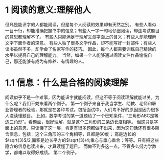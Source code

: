 # 1 阅读的意义:理解他人

但凡是能识字的人都能阅读，但是每个人阅读的效果却有天然之别。
有些人看似一目十行，却能准确把握书中的信息；有些人一字一句地仔细阅读，却连考试题目的意思都理解不了。
有些人只能满足于理解文章字面上的含义；有些人却能理解文字下面作者的深意。
有些人独了很多文学作品，却不能写好一封邮件；有些人读书虽然不多，却学会了名家写作的技巧。
因此，每个人都需要训练自己精读的水平以提高自己的理解能力。
当然，如果一个人能够通过阅读文件作品愉悦自己，那还能够有成为有修养、有情趣的人。

# 1.1 信息：什么是合格的阅读理解
阅读似乎不是一件难事，因为能识字就能阅读，但这不等于阅读理解就能过关，为什么呢？我们不妨来看两个例子。
第一个例子来自于我当学生、助教、老师和职业管理者的经验，那就是在各种考试，包括面试中，人们考不好的原因是因为很多人没读懂题目。
比如，数学考试的某一道题给了一个已知条件，“三角形ABC是等边三角形”。看题面，很好理解，就是这个三角形的三条边长度相等。
但这只是字面上的意思，只读懂了这一层，肯定有很多题都做不出来，因为这句话还有很多隐含信息，包括：这个三角形的三个角相等，且都是60度；
高是边长的 $\sqrt{3}$/2,面积是边长平方的$\sqrt{3}/4;重心与垂心重合；等等。只有把这些隐含的信息也读出来，才算读懂了题目。
而做不到多这一点，不管多么努力学数学，都难以取得好成绩。
第二个例子。
